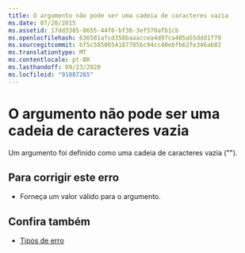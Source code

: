```yaml
---
title: O argumento não pode ser uma cadeia de caracteres vazia
ms.date: 07/20/2015
ms.assetid: 17dd3385-8655-44f6-bf36-3ef570afb1cb
ms.openlocfilehash: 636581afcd358baaaccea4d97ca405a55ddd1f70
ms.sourcegitcommit: bf5c5850654187705bc94cc40ebfb62fe346ab02
ms.translationtype: MT
ms.contentlocale: pt-BR
ms.lasthandoff: 09/23/2020
ms.locfileid: "91087265"
---
```

# <a name="argument-cannot-be-an-empty-string"></a>O argumento não pode ser uma cadeia de caracteres vazia

Um argumento foi definido como uma cadeia de caracteres vazia ("").  
  
## <a name="to-correct-this-error"></a>Para corrigir este erro  
  
- Forneça um valor válido para o argumento.  
  
## <a name="see-also"></a>Confira também

- [Tipos de erro](../programming-guide/language-features/error-types.md)
